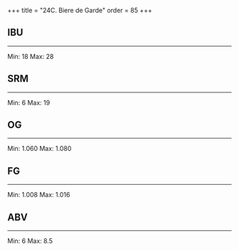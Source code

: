 +++
title = "24C. Biere de Garde"
order = 85
+++
## IBU
******
Min: 18
Max: 28
## SRM
******
Min: 6
Max: 19
## OG
******
Min: 1.060
Max: 1.080
## FG
******
Min: 1.008
Max: 1.016
## ABV
******
Min: 6
Max: 8.5
